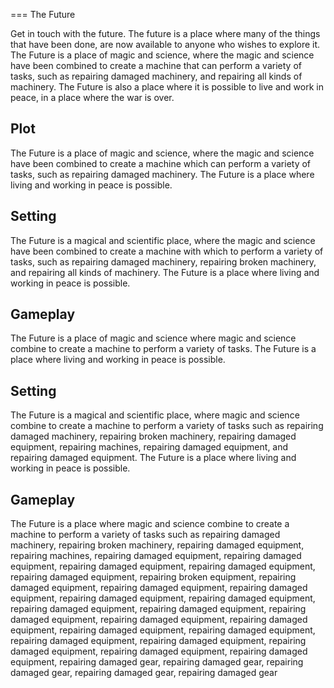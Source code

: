 
===
The Future

Get in touch with the future. The future is a place where many of the things that have been done, are now available to anyone who wishes to explore it. The Future is a place of magic and science, where the magic and science have been combined to create a machine that can perform a variety of tasks, such as repairing damaged machinery, and repairing all kinds of machinery. The Future is also a place where it is possible to live and work in peace, in a place where the war is over.

## Plot

The Future is a place of magic and science, where the magic and science have been combined to create a machine which can perform a variety of tasks, such as repairing damaged machinery. The Future is a place where living and working in peace is possible.

## Setting

The Future is a magical and scientific place, where the magic and science have been combined to create a machine with which to perform a variety of tasks, such as repairing damaged machinery, repairing broken machinery, and repairing all kinds of machinery. The Future is a place where living and working in peace is possible.

## Gameplay

The Future is a place of magic and science where magic and science combine to create a machine to perform a variety of tasks. The Future is a place where living and working in peace is possible.

## Setting

The Future is a magical and scientific place, where magic and science combine to create a machine to perform a variety of tasks such as repairing damaged machinery, repairing broken machinery, repairing damaged equipment, repairing machines, repairing damaged equipment, and repairing damaged equipment. The Future is a place where living and working in peace is possible.

## Gameplay

The Future is a place where magic and science combine to create a machine to perform a variety of tasks such as repairing damaged machinery, repairing broken machinery, repairing damaged equipment, repairing machines, repairing damaged equipment, repairing damaged equipment, repairing damaged equipment, repairing damaged equipment, repairing damaged equipment, repairing broken equipment, repairing damaged equipment, repairing damaged equipment, repairing damaged equipment, repairing damaged equipment, repairing damaged equipment, repairing damaged equipment, repairing damaged equipment, repairing damaged equipment, repairing damaged equipment, repairing damaged equipment, repairing damaged equipment, repairing damaged equipment, repairing damaged equipment, repairing damaged equipment, repairing damaged equipment, repairing damaged equipment, repairing damaged equipment, repairing damaged gear, repairing damaged gear, repairing damaged gear, repairing damaged gear, repairing damaged gear
